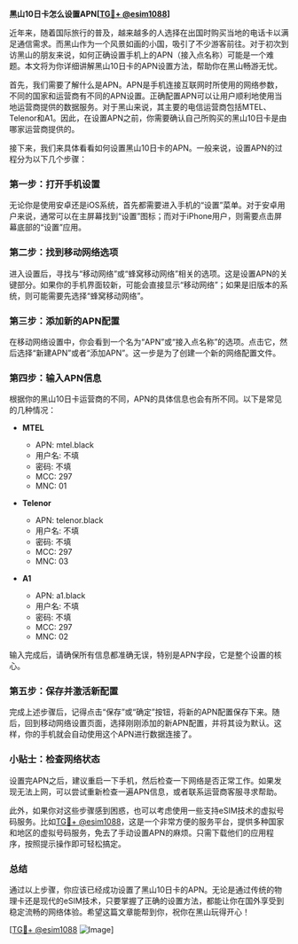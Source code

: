 **黑山10日卡怎么设置APN[[TG💪+ @esim1088](https://t.me/s/esim1088)]**

近年来，随着国际旅行的普及，越来越多的人选择在出国时购买当地的电话卡以满足通信需求。而黑山作为一个风景如画的小国，吸引了不少游客前往。对于初次到访黑山的朋友来说，如何正确设置手机上的APN（接入点名称）可能是一个难题。本文将为你详细讲解黑山10日卡的APN设置方法，帮助你在黑山畅游无忧。

首先，我们需要了解什么是APN。APN是手机连接互联网时所使用的网络参数，不同的国家和运营商有不同的APN设置。正确配置APN可以让用户顺利地使用当地运营商提供的数据服务。对于黑山来说，其主要的电信运营商包括MTEL、Telenor和A1。因此，在设置APN之前，你需要确认自己所购买的黑山10日卡是由哪家运营商提供的。

接下来，我们来具体看看如何设置黑山10日卡的APN。一般来说，设置APN的过程分为以下几个步骤：

### 第一步：打开手机设置

无论你是使用安卓还是iOS系统，首先都需要进入手机的“设置”菜单。对于安卓用户来说，通常可以在主屏幕找到“设置”图标；而对于iPhone用户，则需要点击屏幕底部的“设置”应用。

### 第二步：找到移动网络选项

进入设置后，寻找与“移动网络”或“蜂窝移动网络”相关的选项。这是设置APN的关键部分。如果你的手机界面较新，可能会直接显示“移动网络”；如果是旧版本的系统，则可能需要先选择“蜂窝移动网络”。

### 第三步：添加新的APN配置

在移动网络设置中，你会看到一个名为“APN”或“接入点名称”的选项。点击它，然后选择“新建APN”或者“添加APN”。这一步是为了创建一个新的网络配置文件。

### 第四步：输入APN信息

根据你的黑山10日卡运营商的不同，APN的具体信息也会有所不同。以下是常见的几种情况：

- **MTEL**
  - APN: mtel.black
  - 用户名: 不填
  - 密码: 不填
  - MCC: 297
  - MNC: 01

- **Telenor**
  - APN: telenor.black
  - 用户名: 不填
  - 密码: 不填
  - MCC: 297
  - MNC: 03

- **A1**
  - APN: a1.black
  - 用户名: 不填
  - 密码: 不填
  - MCC: 297
  - MNC: 02

输入完成后，请确保所有信息都准确无误，特别是APN字段，它是整个设置的核心。

### 第五步：保存并激活新配置

完成上述步骤后，记得点击“保存”或“确定”按钮，将新的APN配置保存下来。随后，回到移动网络设置页面，选择刚刚添加的新APN配置，并将其设为默认。这样，你的手机就会自动使用这个APN进行数据连接了。

### 小贴士：检查网络状态

设置完APN之后，建议重启一下手机，然后检查一下网络是否正常工作。如果发现无法上网，可以尝试重新检查一遍APN信息，或者联系运营商客服寻求帮助。

此外，如果你对这些步骤感到困惑，也可以考虑使用一些支持eSIM技术的虚拟号码服务。比如[TG💪+ @esim1088](https://t.me/s/esim1088)，这是一个非常方便的服务平台，提供多种国家和地区的虚拟号码服务，免去了手动设置APN的麻烦。只需下载他们的应用程序，按照提示操作即可轻松搞定。

### 总结

通过以上步骤，你应该已经成功设置了黑山10日卡的APN。无论是通过传统的物理卡还是现代的eSIM技术，只要掌握了正确的设置方法，都能让你在国外享受到稳定流畅的网络体验。希望这篇文章能帮到你，祝你在黑山玩得开心！

[[TG💪+ @esim1088](https://t.me/s/esim1088) ![Image](https://i.postimg.cc/4NQfJmqS/Snipaste-2025-05-13-00-14-12.png)]